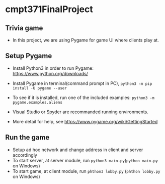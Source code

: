 ﻿# cmpt371FinalProject
 
## Trivia game

- In this project, we are using Pygame for game UI where clients play at.

## Setup Pygame
- Install Python3 in order to run Pygame: https://www.python.org/downloads/

- Install Pygame in terminal(command prompt in PC), `python3 -m pip install -U pygame --user`

- To see if it is installed, run one of the included examples:
`python3 -m pygame.examples.aliens`

- Visual Studio or Spyder are recommanded running environments.

- More detail for help, see https://www.pygame.org/wiki/GettingStarted

## Run the game
- Setup ad hoc network and change address in client and server accordingly
- To start server, at server module, run `python3 main.py`(`python main.py` on Windows) 
- To start game, at client module, run `phthon3 lobby.py` (`phthon lobby.py` on Windows)

